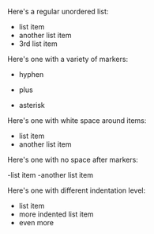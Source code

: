 Here's a regular unordered list:

- list item
- another list item
- 3rd list item

Here's one with a variety of markers:

- hyphen
+ plus
* asterisk

Here's one with white space around items:

  - list item  
  - another list item  

Here's one with no space after markers:

-list item
-another list item

Here's one with different indentation level:

- list item
 - more indented list item
  - even more